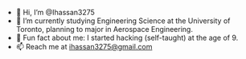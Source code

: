 - 👋 Hi, I’m @Ihassan3275
- 🚀 I’m currently studying Engineering Science at the University of Toronto, planning to major in Aerospace Engineering.
- 💞 Fun fact about me: I started hacking (self-taught) at the age of 9.
- 📫 Reach me at ihassan3275@gmail.com
